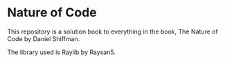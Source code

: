 # Nature of Code

This repository is a solution book to everything in the book, The Nature of Code by Daniel Shiffman.

The library used is Raylib by Raysan5.